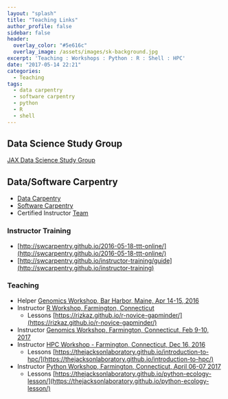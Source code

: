 ```yaml
---
layout: "splash"
title: "Teaching Links"
author_profile: false
sidebar: false
header:
  overlay_color: "#5e616c"
  overlay_image: /assets/images/sk-background.jpg
excerpt: 'Teaching : Workshops : Python : R : Shell : HPC'
date: "2017-05-14 22:21"
categories:
  - Teaching
tags:
  - data carpentry
  - software carpentry
  - python
  - R
  - shell
---
```


## Data Science Study Group
[JAX Data Science Study Group](http://smcclatchy.github.io/studyGroup/)

## Data/Software Carpentry
- [Data Carpentry](https://www.datacarpentry.org/)
- [Software Carpentry](https://software-carpentry.org/)
- Certified Instructor [Team](https://carpentries.org/community/instructors/)

### Instructor Training
* [http://swcarpentry.github.io/2016-05-18-ttt-online/](http://swcarpentry.github.io/2016-05-18-ttt-online/)
* [http://swcarpentry.github.io/instructor-training/guide](http://swcarpentry.github.io/instructor-training)

### Teaching
* Helper [Genomics Workshop, Bar Harbor, Maine, Apr 14-15, 2016](http://smcclatchy.github.io/2016-04-14-jackson/)
* Instructor [R Workshop, Farmington, Connecticut]()
  * Lessons [https://rizkaz.github.io/r-novice-gapminder/](https://rizkaz.github.io/r-novice-gapminder/)
* Instructor [Genomics Workshop, Farmington, Connecticut, Feb 9-10, 2017](https://smcclatchy.github.io/2017-02-09-farmington)
* Instructor [HPC Workshop - Farmington, Connecticut, Dec 16, 2016](https://thejacksonlaboratory.github.io/2016-12-16-jgm/)
  * Lessons [https://thejacksonlaboratory.github.io/introduction-to-hpc/](https://thejacksonlaboratory.github.io/introduction-to-hpc/)
* Instructor [Python Workshop, Farmington, Connecticut, April 06-07 2017](https://smcclatchy.github.io/2017-04-06-farmington/)
  * Lessons [https://thejacksonlaboratory.github.io/python-ecology-lesson/](https://thejacksonlaboratory.github.io/python-ecology-lesson/)
